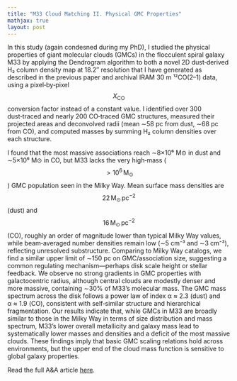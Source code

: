 ```yaml
---
title: "M33 Cloud Matching II. Physical GMC Properties"
mathjax: true
layout: post
---
```


In this study (again condesned during my PhD), I studied the physical properties of giant molecular clouds (GMCs) in the flocculent spiral galaxy M33 by applying the Dendrogram algorithm to both a novel 2D dust‑derived H₂ column density map at 18.2″ resolution that I have generated as described in the previous paper and archival IRAM 30 m ¹²CO(2–1) data, using a pixel‑by‑pixel $$X_\mathrm{CO}$$ conversion factor instead of a constant value. I identified over 300 dust‑traced and nearly 200 CO‑traced GMC structures, measured their projected areas and deconvolved radii (mean ∼58 pc from dust, ∼68 pc from CO), and computed masses by summing H₂ column densities over each structure. 

I found that the most massive associations reach ∼8×10⁶ M⊙ in dust and ∼5×10⁶ M⊙ in CO, but M33 lacks the very high‑mass ($$>10^6\,\mathrm{M_\odot}$$) GMC population seen in the Milky Way. 
Mean surface mass densities are $$22\,\mathrm{M_\odot\,pc^{-2}}$$ (dust) and $$16\,\mathrm{M_\odot\,pc^{-2}}$$ (CO), roughly an order of magnitude lower than typical Milky Way values, while beam‑averaged number densities remain low (∼5 cm⁻³ and ∼3 cm⁻³), reflecting unresolved substructure. Comparing to Milky Way catalogs, we find a similar upper limit of ∼150 pc on GMC/association size, suggesting a common regulating mechanism—perhaps disk scale height or stellar feedback. We observe no strong gradients in GMC properties with galactocentric radius, although central clouds are modestly denser and more massive, containing ∼30% of M33’s molecular mass. The GMC mass spectrum across the disk follows a power law of index α ≈ 2.3 (dust) and α ≈ 1.9 (CO), consistent with self‑similar structure and hierarchical fragmentation. Our results indicate that, while GMCs in M33 are broadly similar to those in the Milky Way in terms of size distribution and mass spectrum, M33’s lower overall metallicity and galaxy mass lead to systematically lower masses and densities and a deficit of the most massive clouds. These findings imply that basic GMC scaling relations hold across environments, but the upper end of the cloud mass function is sensitive to global galaxy properties.


Read the full A&A article [here](https://doi.org/10.1051/0004-6361/202451451).
